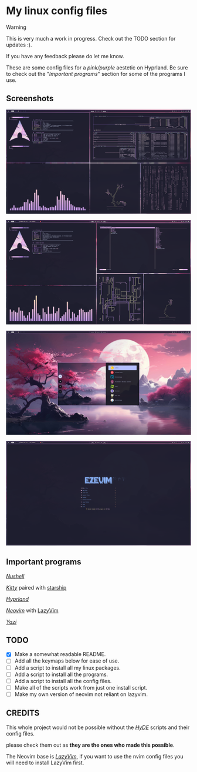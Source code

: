 # My linux config files

> [!WARNING]  
> This is very much a work in progress. Check out the TODO section for updates :).
>
> If you have any feedback please do let me know.

These are some config files for a *pink/purple* aestetic on Hyprland. Be sure to check out the "*Important programs*" section for some of the programs I use.

## Screenshots

![image](imgs/img1.png)

![image](imgs/img2.png)

![image](imgs/img3.png)

![image](imgs/img4.png)

## Important programs

[*Nushell*](https://github.com/nushell/nushell)

[*Kitty*](https://github.com/kovidgoyal/kitty) paired with [starship](https://github.com/starship/starship)

[*Hyprland*](https://github.com/hyprwm/Hyprland)

[*Neovim*](https://github.com/neovim/neovim) with [LazyVim](https://github.com/LazyVim/LazyVim)

[*Yazi*](https://github.com/sxyazi/yazi)

## TODO

- [x] Make a somewhat readable README.
- [ ] Add all the keymaps below for ease of use.
- [ ] Add a script to install all my linux packages.
- [ ] Add a script to install all the programs.
- [ ] Add a script to install all the config files.
- [ ] Make all of the scripts work from just one install script.
- [ ] Make my own version of neovim not reliant on lazyvim.

## CREDITS

This whole project would not be possible without the [*HyDE*](https://github.com/HyDE-Project/HyDE) scripts and their config files.

please check them out as **they are the ones who made this possible**.

The Neovim base is [*LazyVim*](https://github.com/LazyVim/LazyVim), if you want to use the nvim config files you will need to install LazyVim first.

